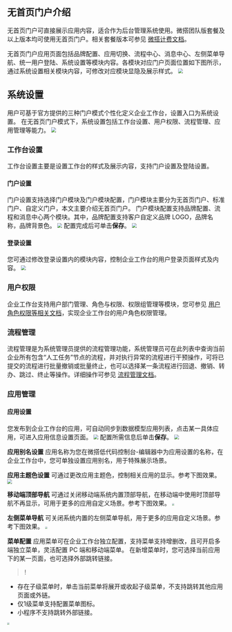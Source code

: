 ## 无首页门户介绍
无首页门户可直接展示应用内容，适合作为后台管理系统使用。微搭团队版套餐及以上版本均可使用无首页门户。相关套餐版本可参见 [微搭计费文档](https://cloud.tencent.com/document/product/1301/48867)。

无首页门户应用页面包括品牌配置、应用切换、流程中心、消息中心、左侧菜单导航、统一用户登陆、系统设置等模块内容。各模块对应门户页面位置如下图所示，通过系统设置相关模块内容，可修改对应模块显隐及展示样式。
<img src="https://qcloudimg.tencent-cloud.cn/raw/8312a5b008dc2c631f3bef596db52ff2.png" style="zoom:70%;" />


## 系统设置 
用户可基于官方提供的三种门户模式个性化定义企业工作台，设置入口为系统设置。
在无首页门户模式下，系统设置包括工作台设置、用户权限、流程管理、应用管理等能力。
<img src="https://qcloudimg.tencent-cloud.cn/raw/712cfb731c423ac687666f67caf3ff8c.png" style="zoom:70%;" />

### 工作台设置
工作台设置主要是设置工作台的样式及展示内容，支持门户设置及登陆设置。

#### 门户设置
门户设置支持选择门户模块及门户模块配置，门户模块主要分为无首页门户、标准门户、自定义门户，本文主要介绍无首页门户。
门户模块配置支持品牌配置、流程和消息中心两个模块。其中，品牌配置支持客户自定义品牌 LOGO，品牌名称，品牌背景色。
<img src="https://qcloudimg.tencent-cloud.cn/raw/13f386b9c69bf991f5fea0387a3f2bf1.png" style="zoom:70%;" />
配置完成后可单击**保存**。
<img src="https://qcloudimg.tencent-cloud.cn/raw/cdb4113e13a68790507b1b02bcd832b5.png" style="zoom:70%;" />

#### 登录设置
您可通过修改登录设置内的模块内容，控制企业工作台的用户登录页面样式及内容。
<img src="https://qcloudimg.tencent-cloud.cn/raw/c328cdd625983e41495a19a6ebce588d.png" style="zoom:70%;" />

### 用户权限
企业工作台支持用户部门管理、角色与权限、权限组管理等模块，您可参见 [用户角色权限等相关文档](https://cloud.tencent.com/document/product/1301/67238)，实现企业工作台的用户角色权限管理。

### 流程管理
流程管理是为系统管理员提供的流程管理功能，系统管理员可在此列表中查询当前企业所有包含“人工任务”节点的流程，并对执行异常的流程进行干预操作，可将已提交的流程进行批量撤销或批量终止，也可以选择某一条流程进行回退、撤销、转办、跳过、终止等操作。详细操作可参见 [流程管理文档]()。

### 应用管理
#### 应用设置
您发布到企业工作台的应用，可自动同步到数据模型应用列表，点击某一具体应用，可进入应用信息设置页面。
<img src="https://qcloudimg.tencent-cloud.cn/raw/8ca61dba5918edda0758b8b6cc2caf23.png
" style="zoom:70%;" />
配置所需信息后单击**保存**。
<img src="https://qcloudimg.tencent-cloud.cn/raw/7389deba29a1ed83e55fec69abf40887.png
" style="zoom:70%;" />

**应用别名设置**
应用名称为您在微搭低代码控制台-编辑器中为应用设置的名称，在企业工作台中，您可单独设置应用别名，用于特殊展示场景。

**应用主题色设置**
可通过更改应用主题色，控制相关应用的显示。参考下图效果。
<img src="https://qcloudimg.tencent-cloud.cn/raw/3bab4e64ee73bf6a4ea33677ce2df55d.png
" style="zoom:70%;" />

**移动端顶部导航**
可通过关闭移动端系统内置顶部导航，在移动端中使用时顶部导航不再显示，可用于更多的应用自定义场景。参考下图效果。
<img src="https://qcloudimg.tencent-cloud.cn/raw/80d447cc39f10b91fc8ced0e90a7077a.jpg
" style="zoom:30%;" />


**左侧菜单导航**
可关闭系统内置的左侧菜单导航，用于更多的应用自定义场景。参考下图效果。
<img src="https://qcloudimg.tencent-cloud.cn/raw/144f4a521e30b649e2c12edac12a2ea5.png
" style="zoom:30%;" />

**菜单配置**
应用菜单可在企业工作台独立配置，支持菜单支持增删改，且可开启多端独立菜单，灵活配置 PC 端和移动端菜单。
在新增菜单时，您可选择当前应用下的某一页面，也可选择外部跳转链接。
>!
- 存在子级菜单时，单击当前菜单将展开或收起子级菜单，不支持跳转其他应用页面或外链。
- 仅1级菜单支持配置菜单图标。
- 小程序不支持跳转外部链接。

<img src="https://qcloudimg.tencent-cloud.cn/raw/3d1ce4336acd78bdca7516c9d160390e.png
" style="zoom:30%;" />
